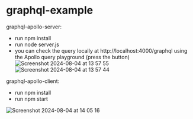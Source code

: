# graphql-example

graphql-apollo-server:
- run npm install
- run node server.js
- you can check the query locally at http://localhost:4000/graphql using the Apollo query playground (press the button)
![Screenshot 2024-08-04 at 13 57 55](https://github.com/user-attachments/assets/56d3d7e5-5181-4687-bd2a-1975edadbd33)
![Screenshot 2024-08-04 at 13 57 44](https://github.com/user-attachments/assets/f40b9b48-445d-4aff-94e4-6989192f0b0d)


graphql-apollo-client:
- run npm install
- run npm start
  
![Screenshot 2024-08-04 at 14 05 16](https://github.com/user-attachments/assets/30e06487-3cc5-43bd-a41d-d9bb9acb4787)

